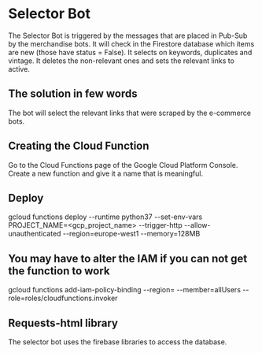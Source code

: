 # Selector Bot

The Selector Bot is triggered by the messages that are placed in Pub-Sub by the merchandise bots. It will check in the Firestore database which items are new (those have status = False). It selects on keywords, duplicates and vintage. It deletes the non-relevant ones and sets the relevant links to active.

## The solution in few words
The bot will select the relevant links that were scraped by the e-commerce bots.


## Creating the Cloud Function
Go to the Cloud Functions page of the Google Cloud Platform Console. Create a new function and give it a name that is meaningful.

## Deploy
gcloud functions deploy <cloud function name> --runtime python37 --set-env-vars PROJECT_NAME=<gcp_project_name> --trigger-http --allow-unauthenticated --region=europe-west1 --memory=128MB

## You may have to alter the IAM if you can not get the function to work
gcloud functions add-iam-policy-binding <function name> --region=<region> --member=allUsers --role=roles/cloudfunctions.invoker

## Requests-html library
The selector bot uses the firebase libraries to access the database. 
